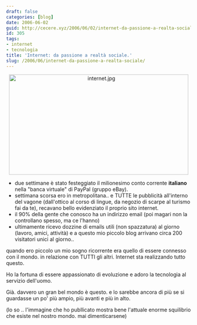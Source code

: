 ```yaml
---
draft: false
categories: [blog]
date: 2006-06-02
guid: http://cecere.xyz/2006/06/02/internet-da-passione-a-realta-sociale/
id: 305
tags:
- internet
- tecnologia
title: 'Internet: da passione a realtà sociale.'
slug: /2006/06/internet-da-passione-a-realta-sociale/
---
```


<div style="text-align: center">
  <img width="489" height="273" alt="internet.jpg" id="image304" src="http://cecere.xyz/wp-content/uploads/sites/3/2006/06/internet.jpg" />
</div>

- due settimane è stato festeggiato il milionesimo conto corrente **italiano** nella "banca virtuale" di PayPal (gruppo eBay).
- settimana scorsa ero in metropolitana.. e TUTTE le pubblicità all'interno del vagone (dall'ottico al corso di lingue, da negozio di scarpe al turismo fai da te), recavano bello evidenziato il proprio sito internet.
- il 90% della gente che conosco ha un indirizzo email (poi magari non la controllano spesso, ma ce l'hanno)
- ultimamente ricevo dozzine di emails utili (non spazzatura) al giorno (lavoro, amici, attività) e a questo mio piccolo blog arrivano circa 200 visitatori unici al giorno..

quando ero piccolo un mio sogno ricorrente era quello di essere connesso con il mondo. in relazione con TUTTI gli altri. Internet sta realizzando tutto questo.

Ho la fortuna di essere appassionato di evoluzione e adoro la tecnologia al servizio dell'uomo.
  
Già. davvero un gran bel mondo è questo. e lo sarebbe ancora di più se si guardasse un po' più ampio, più avanti e più in alto.

(lo so .. l'immagine che ho publlicato mostra bene l'attuale enorme squilibrio che esiste nel nostro mondo. mai dimenticarsene)